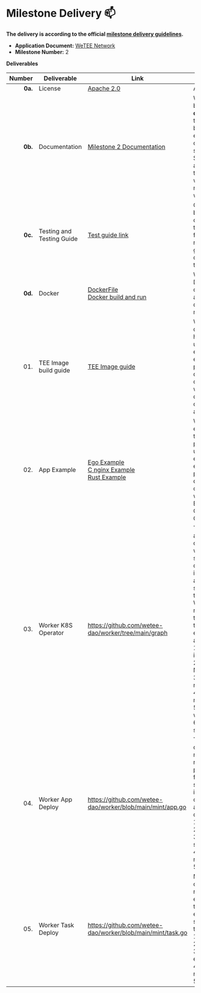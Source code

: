 # Milestone Delivery :mailbox:


**The delivery is according to the official [milestone delivery guidelines](https://github.com/w3f/Grants-Program/blob/master/docs/Support%20Docs/milestone-deliverables-guidelines.md).**  

* **Application Document:** [WeTEE Network](https://github.com/w3f/Grants-Program/blob/master/applications/WeTEE_Network.md)
* **Milestone Number:** 2

**Deliverables**


| Number | Deliverable | Link | Notes |
| -----: | ----------- | ------------- | ------------- |
| **0a.** | License | [Apache 2.0](https://github.com/wetee-dao/worker/blob/main/LICENSE) | Apache License 2.0 |
| **0b.** | Documentation | [Milestone 2 Documentation](https://github.com/wetee-dao/chain/blob/patch/docs/grants/milestone-2-documentation.md)  | We will provide both **inline documentation** of the code and a basic **tutorial** that explains how a user can (for example) spin up one of our Substrate nodes and send test transactions, which will show how the new functionality works. |
| **0c.** | Testing and Testing Guide | [Test guide link](https://github.com/wetee-dao/chain/blob/patch/docs/grants/milestone-2-test.md) | Core functions will be fully covered by comprehensive unit tests to ensure functionality and robustness. In the guide, we will describe how to run these tests. |
| **0d.** | Docker | [DockerFile](https://github.com/wetee-dao/worker/blob/main/Dockerfile)<br/>[Docker build and run](https://github.com/wetee-dao/worker/blob/main/docs/build.md) | We will provide a Dockerfile(s) that can be used to test all the functionality delivered with this milestone. |
| 01. | TEE Image build guide | [TEE Image guide](https://github.com/wetee-dao/examples/blob/main/README.md) | We will provide documentation to help programmers understand and execute compiling existing web2 programs into deployable mirrors on Wetee. Currently we provide documentation for compiling via Ego and Gramine. |
| 02. | App Example | [Ego Example](https://github.com/wetee-dao/examples/tree/main/ego-http-server)<br/>[C nginx Example](https://github.com/wetee-dao/examples/tree/main/gramine-nginx)<br/>[Rust Example](https://github.com/wetee-dao/examples/tree/main/gramine-rust) |  We will provide example programs to help programmers understand and execute compiling existing web2 programs into deployable mirrors on Wetee. Currently we provide Examples in Golang, Python, C, C++, and Rust. |
| 03. | Worker K8S Operator | https://github.com/wetee-dao/worker/tree/main/graph | The k8s worker acts as a trusted controller in the wetee network. It securely stores deployment states, including manifests and defined secrets. Based on the manifests, the Worker uses remote attestation to authenticate the trusted execution environments of applications. <br /> 1. K8S Operator run in SGX <br /> 2. Listen to Wetee Node State <br /> 3. Worker cluster register <br /> 4. Worker cluster mortgage <br /> 5. Worker cluster withdrawal <br /> 6. Worker cluster stop |
| 04. | Worker App Deploy | https://github.com/wetee-dao/worker/blob/main/mint/app.go | The application controller of the miner node is responsible for pulling settings from the chain and synchronizing them into the k8s/k3s cluster to complete application deployment/update.<br />1. TEE app create <br /> 2. TEE app update <br /> 3. TEE app set settings <br /> 4. TEE app recharge <br /> 5. TEE app stop |
| 05. | Worker Task Deploy | https://github.com/wetee-dao/worker/blob/main/mint/task.go | Miner node task controller, responsible for executing assigned tasks, uploading execution logs, and synchronizing to the chain.<br />1. TEE task create <br /> 2. TEE task update <br /> 3. TEE task set execute settings <br /> 4. TEE task recharge <br /> 5. TEE task stop |

